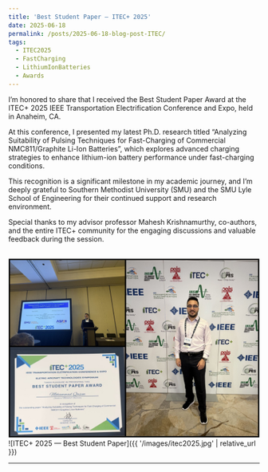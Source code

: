 ```yaml
---
title: 'Best Student Paper — ITEC+ 2025'
date: 2025-06-18
permalink: /posts/2025-06-18-blog-post-ITEC/
tags:
  - ITEC2025
  - FastCharging
  - LithiumIonBatteries
  - Awards
---
```


I’m honored to share that I received the Best Student Paper Award at the ITEC+ 2025 IEEE Transportation Electrification Conference and Expo, held in Anaheim, CA. 

At this conference, I presented my latest Ph.D. research titled “Analyzing Suitability of Pulsing Techniques for Fast-Charging of Commercial NMC811/Graphite Li-Ion Batteries”, which explores advanced charging strategies to enhance lithium-ion battery performance under fast-charging conditions.


This recognition is a significant milestone in my academic journey, and I’m deeply grateful to Southern Methodist University (SMU) and the SMU Lyle School of Engineering for their continued support and research environment.

Special thanks to my advisor professor Mahesh Krishnamurthy, co-authors, and the entire ITEC+ community for the engaging discussions and valuable feedback during the session.

<br/><img src='/images/itec2025.jpg'>
![ITEC+ 2025 — Best Student Paper]({{ '/images/itec2025.jpg' | relative_url }})

------
